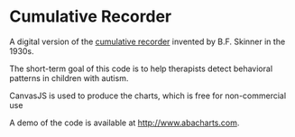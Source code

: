 # Cumulative Recorder
A digital version of the <a href="https://en.wikipedia.org/wiki/B._F._Skinner#Cumulative_recorder">cumulative recorder</a> invented by B.F. Skinner in the 1930s.

The short-term goal of this code is to help therapists detect behavioral patterns in children with autism.

CanvasJS is used to produce the charts, which is free for non-commercial use

A demo of the code is available at http://www.abacharts.com.
